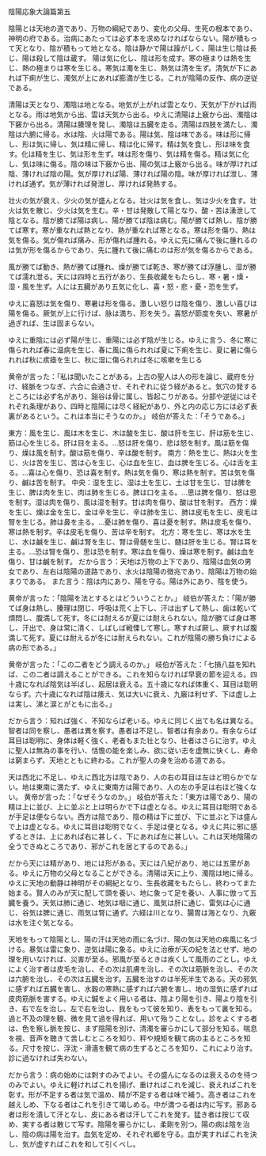 陰陽応象大論篇第五

陰陽とは天地の道であり、万物の綱紀であり、変化の父母、生死の根本であり、神明の府である。治病にあたっては必ず本を求めなければならない。陽が積もって天となり、陰が積もって地となる。陰は静かで陽は躁がしく、陽は生じ陰は長じ、陽は殺して陰は蔵す。
陽は気に化し、陰は形を成す。寒の極まりは熱を生じ、熱の極まりは寒を生じる。寒気は濁を生じ、熱気は清を生ず。清気が下にあれば下痢が生じ、濁気が上にあれば膨満が生じる。これが陰陽の反作、病の逆従である。

清陽は天となり、濁陰は地となる。地気が上がれば雲となり、天気が下がれば雨となる。雨は地気から出、雲は天気から出る。ゆえに清陽は上竅から出、濁陰は下竅から出る。清陽は腠理を発し、濁陰は五臓を走る。清陽は四肢を満たし、濁陰は六腑に帰る。水は陰、火は陽である。陽は気、陰は味である。味は形に帰し、形は気に帰し、気は精に帰し、精は化に帰す。精は気を食し、形は味を食す。化は精を生じ、気は形を生ず。味は形を傷り、気は精を傷る。精は気に化し、気は味に傷る。陰の味は下竅から出、陽の気は上竅から出る。味が厚ければ陰、薄ければ陰の陽。気が厚ければ陽、薄ければ陽の陰。味が厚ければ泄し、薄ければ通ず。気が薄ければ発泄し、厚ければ発熱する。

壮火の気が衰え、少火の気が盛んとなる。壮火は気を食し、気は少火を食す。壮火は気を散じ、少火は気を生む。辛・甘は発散して陽となり、酸・苦は湧泄して陰となる。陰が勝てば陽は病し、陽が勝てば陰は病む。陽が勝てば熱し、陰が勝てば寒す。寒が重なれば熱となり、熱が重なれば寒となる。寒は形を傷り、熱は気を傷る。気が傷れば痛み、形が傷れば腫れる。ゆえに先に痛んで後に腫れるのは気が形を傷るからであり、先に腫れて後に痛むのは形が気を傷るからである。

風が勝てば動き、熱が勝てば腫れ、燥が勝てば乾き、寒が勝てば浮腫し、湿が勝てば濡れ泄る。天には四時と五行があり、生長收藏をもたらし、寒・暑・燥・湿・風を生ず。人には五臓があり五気に化し、喜・怒・悲・憂・恐を生ず。

ゆえに喜怒は気を傷り、寒暑は形を傷る。激しい怒りは陰を傷り、激しい喜びは陽を傷る。厥気が上に行けば、脉は満ち、形を失う。喜怒が節度を失い、寒暑が過ぎれば、生は固まらない。

ゆえに重陰には必ず陽が生じ、重陽には必ず陰が生じる。ゆえに言う、冬に寒に傷られれば春に温病を生じ、春に風に傷られれば夏に下痢を生じ、夏に暑に傷られれば秋に痎瘧を生じ、秋に湿に傷られれば冬に咳嗽を生じる

黄帝が言った：「私は聞いたことがある。上古の聖人は人の形を論じ、蔵府を分け、経脈をつなぎ、六合に会通させ、それぞれに従う経があると。気穴の発するところには必ず名があり、谿谷は骨に属し、皆起こりがある。分部や逆従にはそれぞれ条理があり、四時と陰陽には尽く経紀があり、外と内の応じ方には必ず表裏があるという。これは本当にそうなのか。」
岐伯が答えた：「そうである。」

東方：風を生じ、風は木を生じ、木は酸を生じ、酸は肝を生じ、肝は筋を生じ、筋は心を生じる。肝は目を主る。…怒は肝を傷り、悲は怒を制す。風は筋を傷り、燥は風を制す。酸は筋を傷り、辛は酸を制す。
南方：熱を生じ、熱は火を生じ、火は苦を生じ、苦は心を生じ、心は血を生じ、血は脾を生じる。心は舌を主る。…喜は心を傷り、恐は喜を制す。熱は気を傷り、寒は熱を制す。苦は気を傷り、鹹は苦を制す。
中央：湿を生じ、湿は土を生じ、土は甘を生じ、甘は脾を生じ、脾は肉を生じ、肉は肺を生じる。脾は口を主る。…思は脾を傷り、怒は思を制す。湿は肉を傷り、風は湿を制す。甘は肉を傷り、酸は甘を制す。
西方：燥を生じ、燥は金を生じ、金は辛を生じ、辛は肺を生じ、肺は皮毛を生じ、皮毛は腎を生じる。肺は鼻を主る。…憂は肺を傷り、喜は憂を制す。熱は皮毛を傷り、寒は熱を制す。辛は皮毛を傷り、苦は辛を制す。
北方：寒を生じ、寒は水を生じ、水は鹹を生じ、鹹は腎を生じ、腎は骨髄を生じ、髄は肝を生じる。腎は耳を主る。…恐は腎を傷り、思は恐を制す。寒は血を傷り、燥は寒を制す。鹹は血を傷り、甘は鹹を制す。
だから言う：天地は万物の上下であり、陰陽は血気の男女であり、左右は陰陽の道路であり、水火は陰陽の徴兆であり、陰陽は万物の始まりである。
また言う：陰は内にあり、陽を守る。陽は外にあり、陰を使う。

黄帝が言った：「陰陽を法とするとはどういうことか。」
岐伯が答えた：「陽が勝てば身は熱し、腠理は閉じ、呼吸は荒く上下し、汗は出ずして熱し、歯は乾いて煩悶し、腹満して死す。冬には耐えるが夏には耐えられない。陰が勝てば身は寒し、汗出で、身は常に清く、しばしば戦慄して寒し。寒すれば厥し、厥すれば腹満して死す。夏には耐えるが冬には耐えられない。これが陰陽の勝ち負けによる病の形である。」

黄帝が言った：「この二者をどう調えるのか。」
岐伯が答えた：「七損八益を知れば、この二者は調えることができる。これを知らなければ早衰の節を迎える。四十歳になれば陰気は半ばし、起居は衰える。五十歳になれば体重く、耳目は聡明ならず。六十歳になれば陰は痿え、気は大いに衰え、九竅は利せず、下は虚し上は実し、涕と涙とがともに出る。」

だから言う：知れば強く、不知ならば老いる。ゆえに同じく出ても名は異なる。智者は同を察し、愚者は異を察す。愚者は不足し、智者は有余あり。有余ならば耳目は聡明に、身体は軽く強く、老者もまた壮となり、壮者はさらに治す。ゆえに聖人は無為の事を行い、恬憺の能を楽しみ、欲に従い志を虚無に快くし、寿命は窮まらず、天地とともに終わる。これが聖人の身を治める道である。

天は西北に不足し、ゆえに西北方は陰であり、人の右の耳目は左ほど明らかでない。地は東南に満たず、ゆえに東南方は陽であり、人の左の手足は右ほど強くない。
黄帝が言った：「なぜそうなのか。」
岐伯が答えた：「東方は陽であり、陽の精は上に並び、上に並ぶと上は明らかで下は虚となる。ゆえに耳目は聡明であるが手足は便ならない。西方は陰であり、陰の精は下に並び、下に並ぶと下は盛んで上は虚となる。ゆえに耳目は聡明でなく、手足は便となる。ゆえに共に邪に感ずるときは、上にあれば右に甚しく、下にあれば左に甚しい。これは天地陰陽の全うできぬところであり、邪がこれを居とするのである。」

だから天には精があり、地には形がある。天には八紀があり、地には五里がある。ゆえに万物の父母となることができる。清陽は天に上り、濁陰は地に帰る。ゆえに天地の動静は神明がその綱紀となり、生長收藏をもたらし、終わってまた始まる。賢人のみが天に配して頭を養い、地に象って足を養い、人事に倣って五臓を養う。天気は肺に通じ、地気は咽に通じ、風気は肝に通じ、雷気は心に通じ、谷気は脾に通じ、雨気は腎に通ず。六経は川となり、腸胃は海となり、九竅は水を注ぐ気となる。

天地をもって陰陽とし、陽の汗は天地の雨に名づけ、陽の気は天地の疾風に名づける。暴気は雷に象り、逆気は陽に象る。ゆえに治療が天の紀を法とせず、地の理を用いなければ、災害が至る。邪風が至るときは疾くして風雨のごとし。ゆえによく治す者は皮毛を治し、その次は肌膚を治し、その次は筋脈を治し、その次は六腑を治し、その次は五臓を治す。五臓を治すのは半死半生である。天の邪気に感ずれば五臓を害し、水穀の寒熱に感ずれば六腑を害し、地の湿気に感ずれば皮肉筋脈を害する。ゆえに鍼をよく用いる者は、陰より陽を引き、陽より陰を引き、右で左を治し、左で右を治し、我をもって彼を知り、表をもって裏を知る。過と不及の理を観、微を見て過を得れば、用いて殆うことなし。診をよくする者は、色を察し脈を按じ、まず陰陽を別け、清濁を審らかにして部分を知る。喘息を視、音声を聴きて苦しむところを知り、秤や規矩を観て病の主るところを知る。尺寸を按じ、浮沈・滑濇を観て病の生ずるところを知り、これにより治す。診に過なければ失わない。

だから言う：病の始めには刺すのみでよい。その盛んになるのは衰えるのを待つのみでよい。ゆえに軽ければこれを揚げ、重ければこれを減じ、衰えればこれを彰す。形が不足する者は気で温め、精が不足する者は味で補う。高き者はこれを越えしめ、下なる者はこれを引きて竭しめる。中が満つる者は内に写す。邪ある者は形を漬して汗となし、皮にある者は汗してこれを発す。猛き者は按じて収め、実する者は散じて写す。陰陽を審らかにし、柔剛を別つ。陽の病は陰を治し、陰の病は陽を治す。血気を定め、それぞれ郷を守る。血が実すればこれを決し、気が虚すればこれを和して引くべし。
